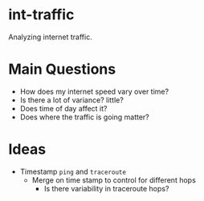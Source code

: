 # int-traffic
Analyzing internet traffic.

# Main Questions
- How does my internet speed vary over time?
- Is there a lot of variance? little?
- Does time of day affect it?
- Does where the traffic is going matter?

# Ideas
- Timestamp `ping` and `traceroute` 
  - Merge on time stamp to control for different hops
    - Is there variability in traceroute hops?


